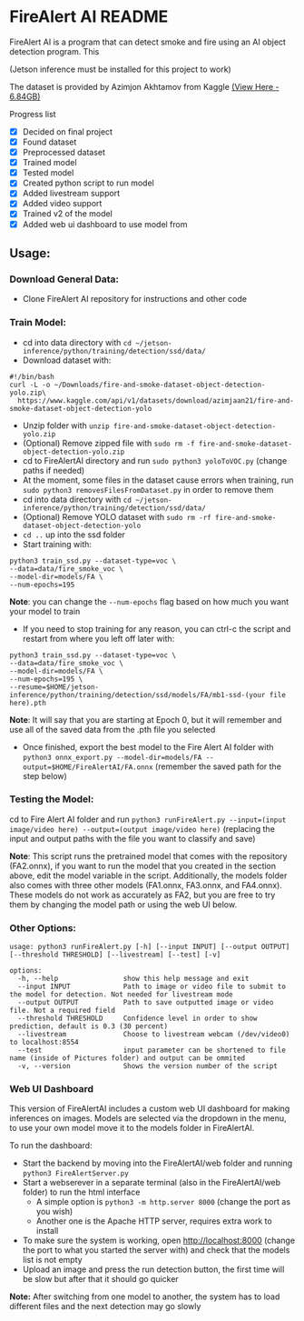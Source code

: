 # **FireAlert AI README**

FireAlert AI is a program that can detect smoke and fire using an AI object detection program. This

(Jetson inference must be installed for this project to work)

The dataset is provided by Azimjon Akhtamov from Kaggle [(View Here - 6.84GB)](https://www.kaggle.com/datasets/azimjaan21/fire-and-smoke-dataset-object-detection-yolo/data)

Progress list
- [x] Decided on final project
- [x] Found dataset
- [x] Preprocessed dataset
- [x] Trained model
- [x] Tested model
- [x] Created python script to run model
- [x] Added livestream support
- [x] Added video support
- [x] Trained v2 of the model
- [x] Added web ui dashboard to use model from

## Usage:

### Download General Data:

- Clone FireAlert AI repository for instructions and other code

### Train Model:

- cd into data directory with `cd ~/jetson-inference/python/training/detection/ssd/data/`
- Download dataset with: 
```
#!/bin/bash
curl -L -o ~/Downloads/fire-and-smoke-dataset-object-detection-yolo.zip\
  https://www.kaggle.com/api/v1/datasets/download/azimjaan21/fire-and-smoke-dataset-object-detection-yolo
```
- Unzip folder with `unzip fire-and-smoke-dataset-object-detection-yolo.zip`
- (Optional) Remove zipped file with `sudo rm -f fire-and-smoke-dataset-object-detection-yolo.zip`
- cd to FireAlertAI directory and run `sudo python3 yoloToVOC.py` (change paths if needed)
- At the moment, some files in the dataset cause errors when training, run `sudo python3 removesFilesFromDataset.py` in order to remove them
- cd into data directory with `cd ~/jetson-inference/python/training/detection/ssd/data/`
- (Optional) Remove YOLO dataset with `sudo rm -rf fire-and-smoke-dataset-object-detection-yolo`
- `cd ..` up into the ssd folder
- Start training with: 
```
python3 train_ssd.py --dataset-type=voc \
--data=data/fire_smoke_voc \
--model-dir=models/FA \
--num-epochs=195
```
**Note**: you can change the `--num-epochs` flag based on how much you want your model to train
- If you need to stop training for any reason, you can ctrl-c the script and restart from where you left off later with:
```
python3 train_ssd.py --dataset-type=voc \
--data=data/fire_smoke_voc \
--model-dir=models/FA \
--num-epochs=195 \
--resume=$HOME/jetson-inference/python/training/detection/ssd/models/FA/mb1-ssd-(your file here).pth
```
**Note**: It will say that you are starting at Epoch 0, but it will remember and use all of the saved data from the .pth file you selected

- Once finished, export the best model to the Fire Alert AI folder with `python3 onnx_export.py --model-dir=models/FA --output=$HOME/FireAlertAI/FA.onnx` (remember the saved path for the step below)

### Testing the Model:

cd to Fire Alert AI folder and run `python3 runFireAlert.py --input=(input image/video here) --output=(output image/video here)` (replacing the input and output paths with the file you want to classify and save)

**Note**: This script runs the pretrained model that comes with the repository (FA2.onnx), if you want to run the model that you created in the section above, edit the model variable in the script. Additionally, the models folder also comes with three other models (FA1.onnx, FA3.onnx, and FA4.onnx). These models do not work as accurately as FA2, but you are free to try them by changing the model path or using the web UI below.

### Other Options:

```
usage: python3 runFireAlert.py [-h] [--input INPUT] [--output OUTPUT] [--threshold THRESHOLD] [--livestream] [--test] [-v]

options:
  -h, --help                show this help message and exit
  --input INPUT             Path to image or video file to submit to the model for detection. Not needed for livestream mode
  --output OUTPUT           Path to save outputted image or video file. Not a required field
  --threshold THRESHOLD     Confidence level in order to show prediction, default is 0.3 (30 percent)
  --livestream              Choose to livestream webcam (/dev/video0) to localhost:8554
  --test                    input parameter can be shortened to file name (inside of Pictures folder) and output can be ommited
  -v, --version             Shows the version number of the script
```

### Web UI Dashboard

This version of FireAlertAI includes a custom web UI dashboard for making inferences on images. Models are selected via the dropdown in the menu, to use your own model move it to the models folder in FireAlertAI.

To run the dashboard:
- Start the backend by moving into the FireAlertAI/web folder and running `python3 FireAlertServer.py`
- Start a webserever in a separate terminal (also in the FireAlertAI/web folder) to run the html interface
  - A simple option is `python3 -m http.server 8000` (change the port as you wish)
  - Another one is the Apache HTTP server, requires extra work to install
- To make sure the system is working, open <http://localhost:8000> (change the port to what you started the server with) and check that the models list is not empty
- Upload an image and press the run detection button, the first time will be slow but after that it should go quicker

**Note:** After switching from one model to another, the system has to load different files and the next detection may go slowly

